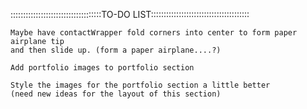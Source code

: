 ::::::::::::::::::::::::::::::::::::TO-DO LIST:::::::::::::::::::::::::::::::::::::::

	Maybe have contactWrapper fold corners into center to form paper airplane tip
	and then slide up. (form a paper airplane....?)
	
	Add portfolio images to portfolio section
	
	Style the images for the portfolio section a little better
	(need new ideas for the layout of this section)
	